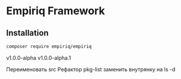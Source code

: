 Empiriq Framework
===

Installation
---

```bash
composer require empiriq/empiriq
```

v1.0.0-alpha
v1.0.0-alpha.1


Переименовать src
Рефактор pkg-list заменить внутрянку на ls -d